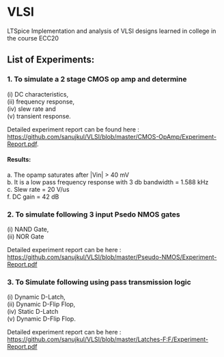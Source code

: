 # VLSI
LTSpice Implementation and analysis of VLSI designs learned in college in the course ECC20

## List of Experiments:

### 1. To simulate a 2 stage CMOS op amp and determine 
   (i)   DC characteristics,   
   (ii)  frequency response,   
   (iv)  slew rate and   
   (v)   transient response.    
   
   Detailed experiment report can be found here : https://github.com/sanujkul/VLSI/blob/master/CMOS-OpAmp/Experiment-Report.pdf. 
   
   #### Results:  
   a. The opamp saturates after |Vin| > 40 mV  
   b. It is a low pass frequency response with 3 db bandwidth = 1.588 kHz  
   c. Slew rate = 20 V/us  
   f. DC gain = 42 dB  

### 2.  To simulate following 3 input Psedo NMOS gates
   (i)  NAND Gate,  
   (ii) NOR Gate

 Detailed experiment report can be here : https://github.com/sanujkul/VLSI/blob/master/Pseudo-NMOS/Experiment-Report.pdf
 
 ### 3.  To Simulate following using pass transmission logic
   (i)   Dynamic D-Latch,   
   (ii)  Dynamic D-Flip Flop,   
   (iv)  Static D-Latch   
   (v)   Dynamic D-Flip Flop. 
   
  Detailed experiment report can be here : https://github.com/sanujkul/VLSI/blob/master/Latches-F:F/Experiment-Report.pdf
 
